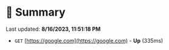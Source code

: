 # 📖 Summary
Last updated: **8/16/2023, 11:51:18 PM**

- `GET` [https://google.com](https://google.com) - **Up** (335ms)
